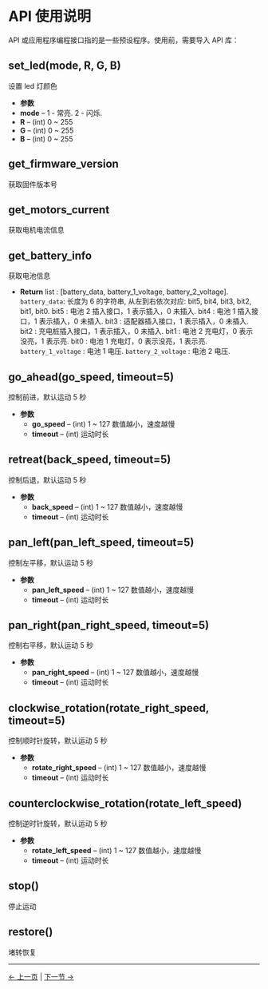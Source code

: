 # API 使用说明

API 或应用程序编程接口指的是一些预设程序。使用前，需要导入 API 库：

## set_led(mode, R, G, B)

设置 led 灯颜色

- **参数**
- **mode** – 1 - 常亮. 2 - 闪烁.
- **R** – (int) 0 ~ 255
- **G** – (int) 0 ~ 255
- **B** – (int) 0 ~ 255

## get_firmware_version

获取固件版本号

## get_motors_current

获取电机电流信息

## get_battery_info

获取电池信息

- **Return**
  list : [battery_data, battery_1_voltage, battery_2_voltage].
  `battery_data`: 长度为 6 的字符串, 从左到右依次对应: bit5, bit4, bit3, bit2, bit1, bit0.
  bit5 : 电池 2 插入接口，1 表示插入，0 未插入.
  bit4 : 电池 1 插入接口，1 表示插入，0 未插入.
  bit3 : 适配器插入接口，1 表示插入，0 未插入.
  bit2 : 充电桩插入接口，1 表示插入，0 未插入.
  bit1 : 电池 2 充电灯，0 表示没亮，1 表示亮.
  bit0 : 电池 1 充电灯，0 表示没亮，1 表示亮.
  `battery_1_voltage` : 电池 1 电压.
  `battery_2_voltage` : 电池 2 电压.

## go_ahead(go_speed, timeout=5)

控制前进，默认运动 5 秒

- **参数**
  - **go_speed** – (int) 1 ~ 127 数值越小，速度越慢
  - **timeout** – (int) 运动时长

## retreat(back_speed, timeout=5)

控制后退，默认运动 5 秒

- **参数**
  - **back_speed** – (int) 1 ~ 127 数值越小，速度越慢
  - **timeout** – (int) 运动时长

## pan_left(pan_left_speed, timeout=5)

控制左平移，默认运动 5 秒

- **参数**
  - **pan_left_speed** – (int) 1 ~ 127 数值越小，速度越慢
  - **timeout** – (int) 运动时长

## pan_right(pan_right_speed, timeout=5)

控制右平移，默认运动 5 秒

- **参数**
  - **pan_right_speed** – (int) 1 ~ 127 数值越小，速度越慢
  - **timeout** – (int) 运动时长

## clockwise_rotation(rotate_right_speed, timeout=5)

控制顺时针旋转，默认运动 5 秒

- **参数**
  - **rotate_right_speed** – (int) 1 ~ 127 数值越小，速度越慢
  - **timeout** – (int) 运动时长

## counterclockwise_rotation(rotate_left_speed)

控制逆时针旋转，默认运动 5 秒

- **参数**
  - **rotate_left_speed** – (int) 1 ~ 127 数值越小，速度越慢
  - **timeout** – (int) 运动时长

## stop()

停止运动

## restore()

堵转恢复

---

[← 上一页](6.1.1-download.md) | [下一节 →](../../6-SDKDevelopment/6.2-ApplicationBaseROS1/6.2.1-ROS_Introduction.md)
